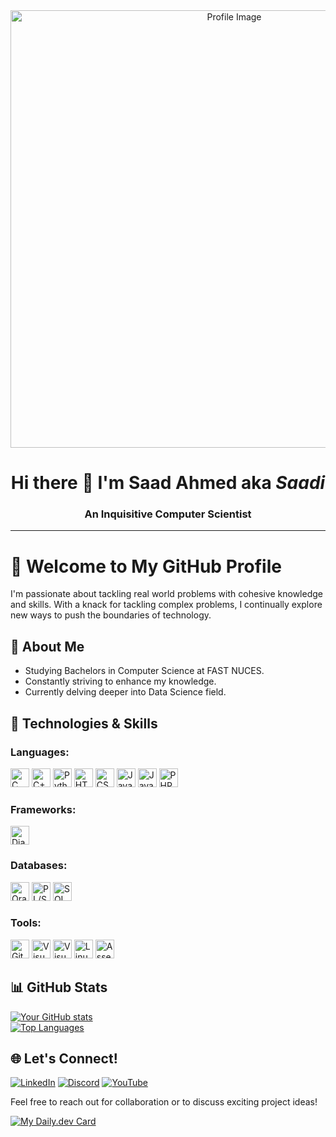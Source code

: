 <div align="center">
    <img src="https://github.com/user-attachments/assets/f1a451aa-689b-4602-933f-431220bb3ad4" alt="Profile Image" style="width: 700px;"/>
</div>

<h1 align="center">
  Hi there 👋 I'm Saad Ahmed aka <em>Saadi</em>
</h1>

<h3 align="center">
An Inquisitive Computer Scientist
</h3>

---
# 🌟 Welcome to My GitHub Profile  

I'm passionate about tackling real world problems with cohesive knowledge and skills. With a knack for tackling complex problems, I continually explore new ways to push the boundaries of technology.

## 💼 About Me  

- Studying Bachelors in Computer Science at FAST NUCES.
- Constantly striving to enhance my knowledge.  
- Currently delving deeper into Data Science field.  

## 🚀 Technologies & Skills  
<!--
![C](https://img.shields.io/badge/-C-lightblue?logo=c)
![C++](https://img.shields.io/badge/-C++-blue?logo=cplusplus)
![Python](https://img.shields.io/badge/-Python-blue?logo=python)
![Django](https://img.shields.io/badge/-Django-green?logo=django)
![Oracle SQL](https://img.shields.io/badge/-Oracle_SQL-red?logo=oracle)
![PHP](https://img.shields.io/badge/-PHP-purple?logo=php)
![PL/SQL](https://img.shields.io/badge/-PL/SQL-orange?logo=oracle)
![SQL](https://img.shields.io/badge/-SQL-lightgray?logo=database)
![HTML](https://img.shields.io/badge/-HTML-orange?logo=html5)
![CSS](https://img.shields.io/badge/-CSS-blue?logo=css3)
![Git](https://img.shields.io/badge/-Git-orange?logo=git)
![Java](https://img.shields.io/badge/-Java-orange?logo=java)
![JavaScript](https://img.shields.io/badge/-JavaScript-yellow?logo=javascript)
![Visual Studio](https://img.shields.io/badge/-Visual_Studio-purple?logo=visualstudio)
![Visual Studio Code](https://img.shields.io/badge/-VS_Code-blue?logo=visualstudio)
![Linux](https://img.shields.io/badge/-Linux-black?logo=linux)
![Assembly Language](https://img.shields.io/badge/-Assembly_Language-gray?logo=visualstudio) -->

### Languages:
<img src="https://img.shields.io/badge/C-00599C?style=for-the-badge&logo=c&logoColor=white" alt="C" height="30"/> <img src="https://img.shields.io/badge/C++-00599C?style=for-the-badge&logo=cplusplus&logoColor=white" alt="C++" height="30"/> <img src="https://img.shields.io/badge/Python-3776AB?style=for-the-badge&logo=python&logoColor=white" alt="Python" height="30"/> <img src="https://img.shields.io/badge/HTML5-E34F26?style=for-the-badge&logo=html5&logoColor=white" alt="HTML5" height="30"/> <img src="https://img.shields.io/badge/CSS3-1572B6?style=for-the-badge&logo=css3&logoColor=white" alt="CSS3" height="30"/> <img src="https://img.shields.io/badge/JavaScript-F7DF1E?style=for-the-badge&logo=javascript&logoColor=black" alt="JavaScript" height="30"/> <img src="https://img.shields.io/badge/Java-007396?style=for-the-badge&logo=java&logoColor=white" alt="Java" height="30"/> <img src="https://img.shields.io/badge/PHP-777BB4?style=for-the-badge&logo=php&logoColor=white" alt="PHP" height="30"/> 

### Frameworks:
<img src="https://img.shields.io/badge/Django-092E20?style=for-the-badge&logo=django&logoColor=white" alt="Django" height="30"/>

### Databases:
<img src="https://img.shields.io/badge/Oracle-F80000?style=for-the-badge&logo=oracle&logoColor=white" alt="Oracle" height="30"/> <img src="https://img.shields.io/badge/PL/SQL-F80000?style=for-the-badge&logo=oracle&logoColor=white" alt="PL/SQL" height="30"/> <img src="https://img.shields.io/badge/SQL-000000?style=for-the-badge&logo=database&logoColor=white" alt="SQL" height="30"/> 

### Tools:
<img src="https://img.shields.io/badge/Git-F05032?style=for-the-badge&logo=git&logoColor=white" alt="Git" height="30"/> <img src="https://img.shields.io/badge/Visual_Studio-5C2D91?style=for-the-badge&logo=visualstudio&logoColor=white" alt="Visual Studio" height="30"/> <img src="https://img.shields.io/badge/Visual_Studio_Code-0078D4?style=for-the-badge&logo=visualstudiocode&logoColor=white" alt="Visual Studio Code" height="30"/> <img src="https://img.shields.io/badge/Linux-FCC624?style=for-the-badge&logo=linux&logoColor=black" alt="Linux" height="30"/> <img src="https://img.shields.io/badge/Assembly_Language-239120?style=for-the-badge&logo=visualstudio&logoColor=white" alt="Assembly Language" height="30"/> 
 

## 📊 GitHub Stats  

[![Your GitHub stats](https://github-readme-stats.vercel.app/api?username=Saadi-Codes&show_icons=true&theme=radical)](https://github.com/Saadi-Codes)  
[![Top Languages](https://github-readme-stats.vercel.app/api/top-langs/?username=Saadi-Codes&layout=compact&theme=radical)](https://github.com/Saadi-Codes)  

## 🌐 Let's Connect!

[![LinkedIn](https://img.shields.io/badge/LinkedIn-blue?logo=linkedin)](https://www.linkedin.com/in/saad-ahmed-668372261)
[![Discord](https://img.shields.io/badge/Discord-blue?logo=discord)](https://discord.com/channels/@me)
[![YouTube](https://img.shields.io/badge/-YouTube-red?logo=youtube)](https://www.youtube.com/@saadahmed7824)

Feel free to reach out for collaboration or to discuss exciting project ideas!  

[![My Daily.dev Card](https://api.daily.dev/devcards/v2/VIEIZuFntuXb6su7nTg8M.png?type=default&r=ycn)](https://app.daily.dev/saadahmed22)





